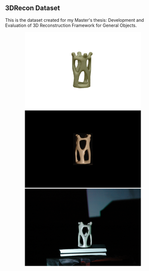## 3DRecon Dataset

This is the dataset created for my Master's thesis: Development and Evaluation of 3D Reconstruction Framework for General Objects.

<div align="center">
<img src="assets/dataset/statue_mvs.jpg" height="250px">
<img src="assets/dataset/statue_ps.png" height="250px">
<img src="assets/dataset/statue_sl.bmp" height="250px">

</div>